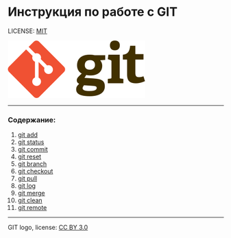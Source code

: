 # Инструкция по работе с GIT

LICENSE: [MIT](./license.md)

![git-logo](assets/320px-Git-logo.svg.png)

---

### Содержание:
1. [git add](./add.md)
2. [git status](./status.md)
3. [git commit](./commit.md)
4. [git reset](./reset.md)
5. [git branch](./branch.md)
6. [git checkout](./checkout.md)
7. [git pull](./pull.md)
8. [git log](./log.md)
9. [git merge](./merge.md)
10. [git clean](./clean.md)
11. [git remote](./remote.md)

---

GIT logo, license: [CC BY 3.0](https://creativecommons.org/licenses/by/3.0/deed.en)


